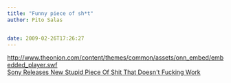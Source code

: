 ```yaml
---
title: "Funny piece of sh*t"
author: Pito Salas


date: 2009-02-26T17:26:27
---
```




<http://www.theonion.com/content/themes/common/assets/onn_embed/embedded_player.swf>  
[Sony Releases New Stupid Piece Of Shit That Doesn't Fucking
Work](<http://www.theonion.com/content/video/sony_releases_new_stupid_piece_of>)



